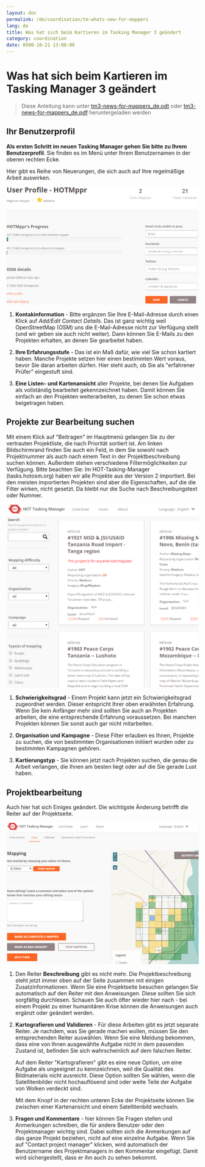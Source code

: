 ```yaml
---
layout: doc
permalink: /de/coordination/tm-whats-new-for-mappers
lang: de
title: Was hat sich beim Kartieren im Tasking Manager 3 geändert
category: coordination
date: 0500-10-21 13:00:00
---
```


# Was hat sich beim Kartieren im Tasking Manager 3 geändert

> Diese Anleitung kann unter [tm3-news-for-mappers_de.odt](/files/tm3-news-for-mappers_de.odt) oder [tm3-news-for-mappers_de.pdf](/files/tm3-news-for-mappers_de.pdf) heruntergeladen werden  

## Ihr Benutzerprofil

**Als ersten Schritt im neuen Tasking Manager gehen Sie bitte zu Ihrem Benutzerprofil**. Sie finden es im Menü unter Ihrem Benutzernamen in der oberen rechten Ecke.

Hier gibt es Reihe von Neuerungen, die sich auch auf Ihre regelmäßige Arbeit auswirken.

![profile][]

1. **Kontakinformation** - Bitte ergänzen Sie Ihre E-Mail-Adresse durch einen Klick auf *Add/Edit Contact Details*. Das ist ganz wichtig weil OpenStreetMap (OSM) uns die E-Mail-Adresse nicht zur Verfügung stellt (und wir geben sie auch nicht weiter). Dann können Sie E-Mails zu den Projekten erhalten, an denen Sie gearbeitet haben.

2. **Ihre Erfahrungsstufe** - Das ist ein Maß dafür, wie viel Sie schon kartiert haben. Manche Projekte setzen hier einen bestimmten Wert voraus, bevor Sie daran arbeiten dürfen. Hier steht auch, ob Sie als "erfahrener Prüfer" eingestuft sind.

3. **Eine Listen- und Kartenansicht** aller Projekte, bei denen Sie Aufgaben als vollständig bearbeitet gekennzeichnet haben. Damit können Sie einfach an den Projekten weiterarbeiten, zu denen Sie schon etwas beigetragen haben.


## Projekte zur Bearbeitung suchen

Mit einem Klick auf "Beitragen" im Hauptmenü gelangen Sie zu der vertrauten Projektliste, die nach Priorität sortiert ist. Am linken Bildschirmrand finden Sie auch ein Feld, in dem Sie sowohl nach Projektnummer als auch nach einem Text in der Projektbeschreibung suchen können. Außerdem stehen verschiedene Filtermöglichkeiten zur Verfügung. Bitte beachten Sie: Im HOT-Tasking-Manager (tasks.hotosm.org) haben wir alle Projekte aus der Version 2 importiert. Bei den meisten importierten Projekten sind aber die Eigenschaften, auf die die Filter wirken, nicht gesetzt. Da bleibt nur die Suche nach Beschreibungstext oder Nummer.

![projects][]

1. **Schwierigkeitsgrad** - Einem Projekt kann jetzt ein Schwierigkeitsgrad zugeordnet werden. Dieser entspricht Ihrer oben erwähnten Erfahrung. Wenn Sie kein Anfänger mehr sind sollten Sie auch an Projekten arbeiten, die eine entsprechende Erfahrung voraussetzen. Bei manchen Projekten können Sie sonst auch gar nicht mitarbeiten.

2. **Organisation und Kampagne** - Diese Filter erlauben es Ihnen, Projekte zu suchen, die von bestimmten Organisationen initiiert wurden oder zu bestimmten Kampagnen gehören.

3. **Kartierungstyp** - Sie können jetzt nach Projekten suchen, die genau die Arbeit verlangen, die Ihnen am besten liegt oder auf die Sie gerade Lust haben.


## Projektbearbeitung

Auch hier hat sich Einiges geändert. Die wichtigste Änderung betrifft die Reiter auf der Projektseite.

![mapping][]

1. Den Reiter **Beschreibung** gibt es nicht mehr. Die Projektbeschreibung steht jetzt immer oben auf der Seite zusammen mit einigen Zusatzinformationen. Wenn Sie eine Projektseite besuchen gelangen Sie automatisch auf den Reiter mit den Anweisungen. Diese sollten Sie sich sorgfältig durchlesen. Schauen Sie auch öfter wieder hier nach - bei einem Projekt zu einer humanitären Krise können die Anweisungen auch ergänzt oder geändert werden.

2. **Kartografieren und Validieren** - Für diese Arbeiten gibt es jetzt separate Reiter. Je nachdem, was Sie gerade machen wollen, müssen Sie den entsprechenden Reiter auswählen. Wenn Sie eine Meldung bekommen, dass eine von Ihnen ausgewählte Aufgabe nicht in dem passenden Zustand ist, befinden Sie sich wahrscheinlich auf dem falschen Reiter.

    Auf dem Reiter "Kartografieren" gibt es eine neue Option, um eine Aufgabe als ungeeignet zu kennzeichnen, weil die Qualität des Bildmaterials nicht ausreicht. Diese Option sollten Sie wählen, wenn die Satellitenbilder nicht hochauflösend sind oder weite Teile der Aufgabe von Wolken verdeckt sind.

    Mit dem Knopf in der rechten unteren Ecke der Projektseite können Sie zwischen einer Kartenansicht und einem Satellitenbild wechseln.

3. **Fragen und Kommentare** - hier können Sie Fragen stellen und Anmerkungen schreiben, die für andere Benutzer oder den Projektmanager wichtig sind. Dabei sollten sich die Anmerkungen auf das ganze Projekt beziehen, nicht auf eine einzelne Aufgabe. Wenn Sie auf "Contact project manager" klicken, wird automatisch der Benutzername des Projektmanagers in den Kommentar eingefügt. Damit wird sichergestellt, dass er ihn auch zu sehen bekommt.

[profile]:  /images/coordination/tm3_wnm_profile.png
[projects]: /images/coordination/tm3_wnm_projects.png
[mapping]:  /images/coordination/tm3_wnm_mapping.png
